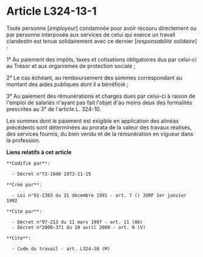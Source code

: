 # Article L324-13-1

Toute personne [*employeur*] condamnée pour avoir recouru directement ou par personne interposée aux services de celui qui
exerce un travail clandestin est tenue solidairement avec ce dernier [*responsabilité solidaire*] :

1° Au paiement des impôts, taxes et cotisations obligatoires dus par celui-ci au Trésor et aux organismes de protection
sociale ;

2° Le cas échéant, au remboursement des sommes correspondant au montant des aides publiques dont il a bénéficié ;

3° Au paiement des rémunérations et charges dues par celui-ci à raison de l'emploi de salariés n'ayant pas fait l'objet d'au
moins deux des formalités prescrites au 3° de l'article L. 324-10.

Les sommes dont le paiement est exigible en application des alinéas précédents sont déterminées au prorata de la valeur des
travaux réalisés, des services fournis, du bien vendu et de la rémunération en vigueur dans la profession.

**Liens relatifs à cet article**

	**Codifié par**:

	  - Décret n°73-1046 1973-11-15

	**Créé par**:

	  - Loi n°91-1383 du 31 décembre 1991 - art. 7 () JORF 1er janvier 1992

	**Cité par**:

	  - Décret n°97-213 du 11 mars 1997 - art. 11 (Ab)
	  - Décret n°2008-371 du 18 avril 2008 - art. 9 (V)

	**Cite**:

	  - Code du travail - art. L324-10 (M)
